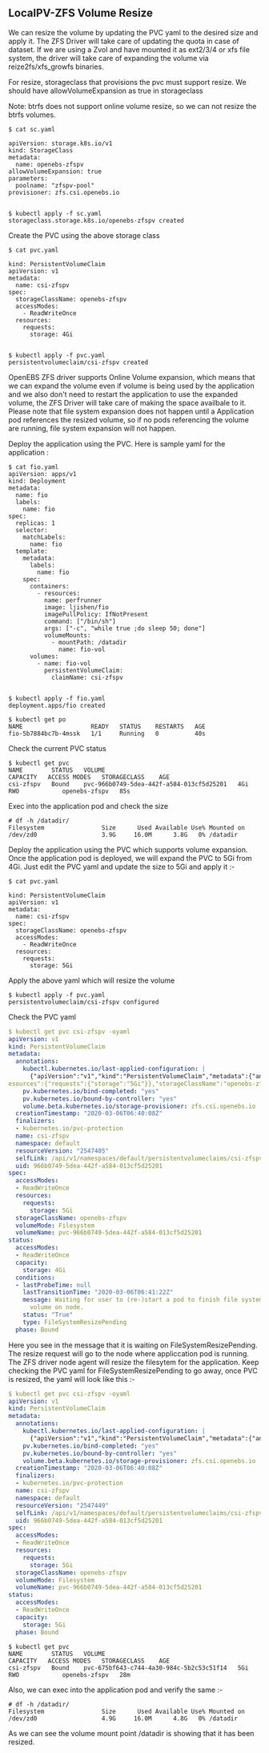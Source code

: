 ## LocalPV-ZFS Volume Resize

We can resize the volume by updating the PVC yaml to the desired size and apply it. The ZFS Driver will take care of updating the quota in case of dataset. If we are using a Zvol and have mounted it as ext2/3/4 or xfs file system, the driver will take care of expanding the volume via reize2fs/xfs_growfs binaries.

For resize, storageclass that provisions the pvc must support resize. We should have allowVolumeExpansion as true in storageclass

Note: btrfs does not support online volume resize, so we can not resize the btrfs volumes.

```
$ cat sc.yaml

apiVersion: storage.k8s.io/v1
kind: StorageClass
metadata:
  name: openebs-zfspv
allowVolumeExpansion: true
parameters:
  poolname: "zfspv-pool"
provisioner: zfs.csi.openebs.io


$ kubectl apply -f sc.yaml
storageclass.storage.k8s.io/openebs-zfspv created
```

Create the PVC using the above storage class

```
$ cat pvc.yaml

kind: PersistentVolumeClaim
apiVersion: v1
metadata:
  name: csi-zfspv
spec:
  storageClassName: openebs-zfspv
  accessModes:
    - ReadWriteOnce
  resources:
    requests:
      storage: 4Gi


$ kubectl apply -f pvc.yaml
persistentvolumeclaim/csi-zfspv created
```

OpenEBS ZFS driver supports Online Volume expansion, which means that we can expand the volume even if volume is being used by the application and we also don't need to restart the application to use the expanded volume, the ZFS Driver will take care of making the space availbale to it. Please note that file system expansion does not happen until a Application pod references the resized volume, so if no pods referencing the volume are running, file system expansion will not happen.

Deploy the application using the PVC. Here is sample yaml for the application :

```
$ cat fio.yaml
apiVersion: apps/v1
kind: Deployment
metadata:
  name: fio
  labels:
    name: fio
spec:
  replicas: 1
  selector:
    matchLabels:
      name: fio
  template:
    metadata:
      labels:
        name: fio
    spec:
      containers:
        - resources:
          name: perfrunner
          image: ljishen/fio
          imagePullPolicy: IfNotPresent
          command: ["/bin/sh"]
          args: ["-c", "while true ;do sleep 50; done"]
          volumeMounts:
            - mountPath: /datadir
              name: fio-vol
      volumes:
        - name: fio-vol
          persistentVolumeClaim:
            claimName: csi-zfspv


$ kubectl apply -f fio.yaml
deployment.apps/fio created

$ kubectl get po
NAME                   READY   STATUS    RESTARTS   AGE
fio-5b7884bc7b-4mssk   1/1     Running   0          40s

```

Check the current PVC status

```
$ kubectl get pvc
NAME        STATUS   VOLUME                                     CAPACITY   ACCESS MODES   STORAGECLASS    AGE
csi-zfspv   Bound    pvc-966b0749-5dea-442f-a584-013cf5d25201   4Gi        RWO            openebs-zfspv   85s

```
Exec into the application pod and check the size

```
# df -h /datadir/
Filesystem                Size      Used Available Use% Mounted on
/dev/zd0                  3.9G     16.0M      3.8G   0% /datadir
```

Deploy the application using the PVC which supports volume expansion. Once the application pod is deployed, we will expand the PVC to 5Gi from 4Gi. Just edit the PVC yaml and update the size to 5Gi and apply it :-

```
$ cat pvc.yaml

kind: PersistentVolumeClaim
apiVersion: v1
metadata:
  name: csi-zfspv
spec:
  storageClassName: openebs-zfspv
  accessModes:
    - ReadWriteOnce
  resources:
    requests:
      storage: 5Gi
```

Apply the above yaml which will resize the volume

```
$ kubectl apply -f pvc.yaml
persistentvolumeclaim/csi-zfspv configured

```

Check the PVC yaml

```yaml
$ kubectl get pvc csi-zfspv -oyaml
apiVersion: v1
kind: PersistentVolumeClaim
metadata:
  annotations:
    kubectl.kubernetes.io/last-applied-configuration: |
      {"apiVersion":"v1","kind":"PersistentVolumeClaim","metadata":{"annotations":{},"name":"csi-zfspv","namespace":"default"},"spec":{"accessModes":["ReadWriteOnce"],"r
esources":{"requests":{"storage":"5Gi"}},"storageClassName":"openebs-zfspv"}}
    pv.kubernetes.io/bind-completed: "yes"
    pv.kubernetes.io/bound-by-controller: "yes"
    volume.beta.kubernetes.io/storage-provisioner: zfs.csi.openebs.io
  creationTimestamp: "2020-03-06T06:40:08Z"
  finalizers:
  - kubernetes.io/pvc-protection
  name: csi-zfspv
  namespace: default
  resourceVersion: "2547405"
  selfLink: /api/v1/namespaces/default/persistentvolumeclaims/csi-zfspv
  uid: 966b0749-5dea-442f-a584-013cf5d25201
spec:
  accessModes:
  - ReadWriteOnce
  resources:
    requests:
      storage: 5Gi
  storageClassName: openebs-zfspv
  volumeMode: Filesystem
  volumeName: pvc-966b0749-5dea-442f-a584-013cf5d25201
status:
  accessModes:
  - ReadWriteOnce
  capacity:
    storage: 4Gi
  conditions:
  - lastProbeTime: null
    lastTransitionTime: "2020-03-06T06:41:22Z"
    message: Waiting for user to (re-)start a pod to finish file system resize of
      volume on node.
    status: "True"
    type: FileSystemResizePending
  phase: Bound

```

Here you see in the message that it is waiting on FileSystemResizePending. The resize request will go to the node where appliccation pod is running. The ZFS driver node agent will resize the filesytem for the application. Keep checking the PVC yaml for FileSystemResizePending to go away, once PVC is resized, the yaml will look like this :-

```yaml
$ kubectl get pvc csi-zfspv -oyaml
apiVersion: v1
kind: PersistentVolumeClaim
metadata:
  annotations:
    kubectl.kubernetes.io/last-applied-configuration: |
      {"apiVersion":"v1","kind":"PersistentVolumeClaim","metadata":{"annotations":{},"name":"csi-zfspv","namespace":"default"},"spec":{"accessModes":["ReadWriteOnce"],"resources":{"requests":{"storage":"5Gi"}},"storageClassName":"openebs-zfspv"}}
    pv.kubernetes.io/bind-completed: "yes"
    pv.kubernetes.io/bound-by-controller: "yes"
    volume.beta.kubernetes.io/storage-provisioner: zfs.csi.openebs.io
  creationTimestamp: "2020-03-06T06:40:08Z"
  finalizers:
  - kubernetes.io/pvc-protection
  name: csi-zfspv
  namespace: default
  resourceVersion: "2547449"
  selfLink: /api/v1/namespaces/default/persistentvolumeclaims/csi-zfspv
  uid: 966b0749-5dea-442f-a584-013cf5d25201
spec:
  accessModes:
  - ReadWriteOnce
  resources:
    requests:
      storage: 5Gi
  storageClassName: openebs-zfspv
  volumeMode: Filesystem
  volumeName: pvc-966b0749-5dea-442f-a584-013cf5d25201
status:
  accessModes:
  - ReadWriteOnce
  capacity:
    storage: 5Gi
  phase: Bound
```

```
$ kubectl get pvc
NAME        STATUS   VOLUME                                     CAPACITY   ACCESS MODES   STORAGECLASS    AGE
csi-zfspv   Bound    pvc-675bf643-c744-4a30-984c-5b2c53c51f14   5Gi        RWO            openebs-zfspv   28m
```

Also, we can exec into the application pod and verify the same :-

```
# df -h /datadir/
Filesystem                Size      Used Available Use% Mounted on
/dev/zd0                  4.9G     16.0M      4.8G   0% /datadir
```
As we can see the volume mount point /datadir is showing that it has been resized.
